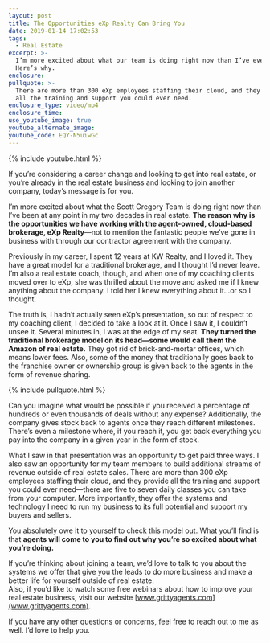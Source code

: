 ```yaml
---
layout: post
title: The Opportunities eXp Realty Can Bring You
date: 2019-01-14 17:02:53
tags:
  - Real Estate
excerpt: >-
  I’m more excited about what our team is doing right now than I’ve ever been.
  Here’s why.
enclosure:
pullquote: >-
  There are more than 300 eXp employees staffing their cloud, and they provide
  all the training and support you could ever need.
enclosure_type: video/mp4
enclosure_time:
use_youtube_image: true
youtube_alternate_image:
youtube_code: EQY-N5uiwGc
---
```


{% include youtube.html %}

If you’re considering a career change and looking to get into real estate, or you’re already in the real estate business and looking to join another company, today’s message is for you.&nbsp;

I’m more excited about what the Scott Gregory Team is doing right now than I’ve been at any point in my two decades in real estate. **The reason why is the opportunities we have working with the agent-owned, cloud-based brokerage, eXp Realty**—not to mention the fantastic people we’ve gone in business with through our contractor agreement with the company.&nbsp;

Previously in my career, I spent 12 years at KW Realty, and I loved it. They have a great model for a traditional brokerage, and I thought I’d never leave. I’m also a real estate coach, though, and when one of my coaching clients moved over to eXp, she was thrilled about the move and asked me if I knew anything about the company. I told her I knew everything about it…or so I thought.&nbsp;

The truth is, I hadn’t actually seen eXp’s presentation, so out of respect to my coaching client, I decided to take a look at it. Once I saw it, I couldn’t unsee it. Several minutes in, I was at the edge of my seat. **They turned the traditional brokerage model on its head—some would call them the Amazon of real estate.** They got rid of brick-and-mortar offices, which means lower fees. Also, some of the money that traditionally goes back to the franchise owner or ownership group is given back to the agents in the form of revenue sharing.&nbsp;

{% include pullquote.html %}

Can you imagine what would be possible if you received a percentage of hundreds or even thousands of deals without any expense? Additionally, the company gives stock back to agents once they reach different milestones. There’s even a milestone where, if you reach it, you get back everything you pay into the company in a given year in the form of stock.&nbsp;

What I saw in that presentation was an opportunity to get paid three ways. I also saw an opportunity for my team members to build additional streams of revenue outside of real estate sales. There are more than 300 eXp employees staffing their cloud, and they provide all the training and support you could ever need—there are five to seven daily classes you can take from your computer. More importantly, they offer the systems and technology I need to run my business to its full potential and support my buyers and sellers.&nbsp;

You absolutely owe it to yourself to check this model out. What you’ll find is that **agents will come to you to find out why you’re so excited about what you’re doing.**&nbsp;

If you’re thinking about joining a team, we’d love to talk to you about the systems we offer that give you the leads to do more business and make a better life for yourself outside of real estate.<br>Also, if you’d like to watch some free webinars about how to improve your real estate business, visit our website [www.grittyagents.com](www.grittyagents.com).&nbsp;

If you have any other questions or concerns, feel free to reach out to me as well. I’d love to help you.&nbsp;